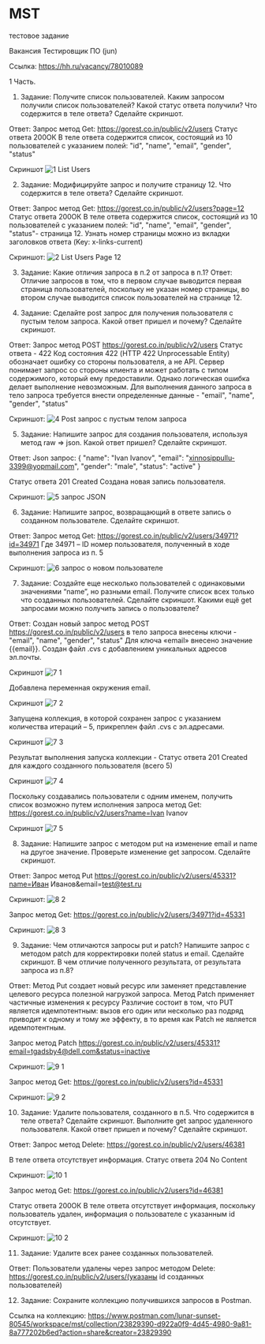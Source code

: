 # MST
тестовое задание

Вакансия Тестировщик ПО (jun)

Ссылка: https://hh.ru/vacancy/78010089

1 Часть.

1. Задание: Получите список пользователей.
Каким запросом получили список пользователей?
Какой статус ответа получили? Что содержится в теле ответа? Сделайте скриншот.

Ответ: Запрос метод Get: https://gorest.co.in/public/v2/users
Статус ответа 200ОК
В теле ответа содержится список, состоящий из 10 пользователей с указанием полей: "id", "name", "email", "gender", "status"

Скриншот ![1  List Users](https://user-images.githubusercontent.com/118072163/225685151-b8a818a1-5719-4736-a296-f8fcf147f2ff.jpg)

2. Задание: Модифицируйте запрос и получите страницу 12. Что содержится в теле ответа? Сделайте скриншот.

Ответ: Запрос метод Get: https://gorest.co.in/public/v2/users?page=12
Статус ответа 200ОК
В теле ответа содержится список, состоящий из 10 пользователей с указанием полей: "id", "name", "email", "gender", "status"- страница 12.
Узнать номер страницы можно из вкладки заголовков ответа (Key: x-links-current)

Скриншот: ![2  List Users Page 12](https://user-images.githubusercontent.com/118072163/225685281-2e498061-efca-4ff9-b0e6-574fda44c3c4.jpg)

3. Задание: Какие отличия запроса в п.2 от запроса в п.1?
Ответ: Отличие запросов в том, что в первом случае выводится первая страница пользователей, поскольку не указан номер страницы, во втором случае выводится список пользователей на странице 12.

4. Задание: Сделайте post запрос для получения пользователя с пустым телом запроса. Какой ответ пришел и почему? Сделайте скриншот.

Ответ: Запрос метод POST https://gorest.co.in/public/v2/users
Статус ответа - 422
Код состояния 422 (HTTP 422 Unprocessable Entity) обозначает ошибку со стороны пользователя, а не API. Сервер понимает запрос со стороны клиента и может работать с типом содержимого, который ему предоставили. Однако логическая ошибка делает выполнение невозможным.
Для выполнения данного запроса в тело запроса требуется внести определенные данные - "email", "name", "gender", "status"

Скриншот: ![4  Post запрос с пустым телом запроса](https://user-images.githubusercontent.com/118072163/225685727-6359ea32-545d-420f-9438-530a6bb397ea.jpg)

5. Задание: Напишите запрос для создания пользователя, используя метод raw => json. Какой ответ пришел? Сделайте скриншот.

Ответ: Json запрос:
{
    "name": "Ivan Ivanov",
    "email": "xinnosippullu-3399@yopmail.com",
    "gender": "male",
    "status": "active"
}

Статус ответа 201 Created
Создана новая запись пользователя.

Скриншот: ![5 запрос JSON](https://user-images.githubusercontent.com/118072163/225685885-6f674c28-5f40-4383-a60d-fe01dd584e09.jpg)

6. Задание: Напишите запрос, возвращающий в ответе запись о созданном пользователе. Сделайте скриншот.

Ответ: Запрос метод Get: https://gorest.co.in/public/v2/users/34971?id=34971
Где 34971 – ID номер пользователя, полученный в ходе выполнения запроса из п. 5

Скриншот: ![6 запрос о новом пользователе](https://user-images.githubusercontent.com/118072163/225686065-1eb17ca0-77ef-4d34-9b8e-67bae5b398e8.jpg)

7. Задание: Создайте еще несколько пользователей с одинаковыми значениями “name”, но разными email. Получите список всех только что созданных пользователей. Сделайте скриншот.
Какими ещё get запросами можно получить запись о пользователе?

Ответ: Создан новый запрос метод POST https://gorest.co.in/public/v2/users
в тело запроса внесены ключи - "email", "name", "gender", "status"
Для ключа «email» внесено значение {{email}}.
Создан файл .cvs с добавлением уникальных адресов эл.почты. 

Скриншот ![7 1](https://user-images.githubusercontent.com/118072163/225686368-d450bf36-fb95-4a46-b311-3842d15ec37b.jpg)

Добавлена  переменная окружения email. 

Скриншот ![7 2](https://user-images.githubusercontent.com/118072163/225686406-c331e581-135a-412c-8df0-2ffd11d4a807.jpg)

Запущена коллекция, в которой сохранен запрос с указанием количества итераций – 5, прикреплен файл .cvs с эл.адресами.

Скриншот ![7 3](https://user-images.githubusercontent.com/118072163/225686445-7344e1e4-c1c7-44a1-81aa-05935ee90ee0.jpg)

Результат выполнения запуска  коллекции - Статус ответа 201 Created для каждого созданного пользователя (всего 5)

Скриншот ![7 4](https://user-images.githubusercontent.com/118072163/225686484-e292266c-9550-4afd-b8ac-2f63d9527554.jpg)

Поскольку создавались пользователи с одним именем, получить список возможно путем исполнения запроса метод Get: https://gorest.co.in/public/v2/users?name=Ivan Ivanov

Скриншот ![7 5](https://user-images.githubusercontent.com/118072163/225686498-56d8a4b0-6181-4c02-a192-81c5feae3783.jpg)

8. Задание: Напишите запрос с методом put на изменение email и name на другое значение. Проверьте изменение get запросом. Сделайте скриншот.

Ответ: Запрос метод Put https://gorest.co.in/public/v2/users/45331?name=Иван Иванов&email=test@test.ru

Скриншот: ![8 2](https://user-images.githubusercontent.com/118072163/225688101-12234b3a-24c4-4391-8357-50f54c2f9cdb.jpg)

Запрос метод Get: https://gorest.co.in/public/v2/users/34971?id=45331

Скриншот: ![8 3](https://user-images.githubusercontent.com/118072163/225688155-da52083c-718d-42a3-91a3-b7d955d70f54.jpg)

9. Задание: Чем отличаются запросы put и patch?
Напишите запрос с методом patch для корректировки полей status и email. Сделайте скриншот.
В чем отличие полученного результата, от результата запроса из п.8?

Ответ: Метод Put создает новый ресурс или заменяет представление целевого ресурса полезной нагрузкой запроса.
Метод Patch применяет частичные изменения к ресурсу
Различие состоит в том, что PUT  является идемпотентным: вызов его один или несколько раз подряд приводит к одному и тому же эффекту, в то время как Patch не является идемпотентным.

Запрос метод Patch https://gorest.co.in/public/v2/users/45331?email=tgadsby4@dell.com&status=inactive

Скриншот: ![9 1](https://user-images.githubusercontent.com/118072163/225688327-2c6f88b7-1764-47fd-9058-f9c06fb17f8b.jpg)

Запрос метод Get: https://gorest.co.in/public/v2/users?id=45331

Скриншот: ![9 2](https://user-images.githubusercontent.com/118072163/225688472-6b101dde-8b4b-477e-b3fd-ecb5f317ed65.jpg)

10. Задание: Удалите пользователя, созданного в п.5. Что содержится в теле ответа? Сделайте скриншот.
Выполните get запрос удаленного пользователя. Какой ответ пришел и почему? Сделайте скриншот.

Ответ: Запрос метод Delete: https://gorest.co.in/public/v2/users/46381

В теле ответа отсутствует информация.
Статус ответа 204 No Content

Скриншот: ![10 1](https://user-images.githubusercontent.com/118072163/225688624-eb7767a9-0921-4338-82c8-62243ec554c5.jpg)

Запрос метод Get: https://gorest.co.in/public/v2/users?id=46381

Статус ответа 200ОК
В теле ответа отсутствует информация, поскольку пользователь удален, информация о пользователе с указанным id отсутствует. 

Скриншот: ![10 2](https://user-images.githubusercontent.com/118072163/225688748-6d9b9c27-9f3a-416b-9938-e23d346dfbd2.jpg)

11. Задание: Удалите всех ранее созданных пользователей.

Ответ: Пользователи удалены через запрос методом Delete: https://gorest.co.in/public/v2/users/(указаны id созданных пользователей)

12. Задание: Сохраните коллекцию получившихся запросов в Postman.

Ссылка на коллекцию:
https://www.postman.com/lunar-sunset-80545/workspace/mst/collection/23829390-d922a0f9-4d45-4980-9a81-8a777202b6ed?action=share&creator=23829390



